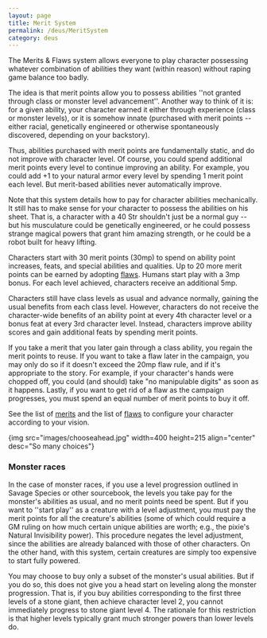 ```yaml
---
layout: page
title: Merit System
permalink: /deus/MeritSystem
category: deus
---
```

The Merits &amp; Flaws system allows everyone to play character possessing whatever combination of abilities they want (within reason) without raping game balance too badly.

The idea is that merit points allow you to possess abilities ''not granted through class or monster level advancement''. Another way to think of it is: for a given ability, your character earned it either through experience (class or monster levels), or it is somehow innate (purchased with merit points -- either racial, genetically engineered or otherwise spontaneously discovered, depending on your backstory).

Thus, abilities purchased with merit points are fundamentally static, and do not improve with character level. Of course, you could spend additional merit points every level to continue improving an ability. For example, you could add +1 to your natural armor every level by spending 1 merit point each level. But merit-based abilities never automatically improve.

Note that this system details how to pay for character abilities mechanically. It still has to make sense for your character to possess the abilities on his sheet. That is, a character with a 40 Str shouldn't just be a normal guy -- but his musculature could be genetically engineered, or he could possess strange magical powers that grant him amazing strength, or he could be a robot built for heavy lifting.

Characters start with 30 merit points (30mp) to spend on ability point increases, feats, and special abilities and qualities. Up to 20 more merit points can be earned by adopting [flaws](Flaws). Humans start play with a 3mp bonus. For each level achieved, characters receive an additional 5mp.

Characters still have class levels as usual and advance normally, gaining the usual benefits from each class level. However, characters do not receive the character-wide benefits of an ability point at every 4th character level or a bonus feat at every 3rd character level. Instead, characters improve ability scores and gain additional feats by spending merit points.

If you take a merit that you later gain through a class ability, you regain  the merit points to reuse. If you want to take a flaw later in the campaign, you may only do so if it doesn't exceed the 20mp flaw rule, and if it's appropriate to the story. For example, if your character's hands were chopped off, you could (and should) take &quot;no manipulable digits&quot; as soon as it happens. Lastly, if you want to get rid of a flaw as the campaign progresses, you must spend an equal number of merit points to buy it off.

See the list of [merits](Merits) and the list of [flaws](Flaws) to configure your character according to your vision.

{img src=&quot;images/chooseahead.jpg&quot; width=400 height=215 align=&quot;center&quot; desc=&quot;So many choices&quot;}

### Monster races

In the case of monster races, if you use a level progression outlined in Savage Species or other sourcebook, the levels you take pay for the monster's abilities as usual, and no merit points need be spent. But if you want to ''start play'' as a creature with a level adjustment, you must pay the merit points for all the creature's abilities (some of which could require a GM ruling on how much certain unique abilities are worth; e.g., the pixie's Natural Invisibility power). This procedure negates the level adjustment, since the abilities are already balanced with those of other characters. On the other hand, with this system, certain creatures are simply too expensive to start fully powered.

You may choose to buy only a subset of the monster's usual abilities. But if you do so, this does not give you a head start on leveling along the monster progression. That is, if you buy abilities corresponding to the first three levels of a stone giant, then achieve character level 2, you cannot immediately progress to stone giant level 4. The rationale for this restriction is that higher levels typically grant much stronger powers than lower levels do.

